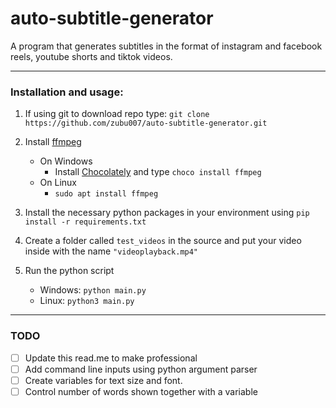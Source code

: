 #     auto-subtitle-generator
A program that generates subtitles in the format of instagram and facebook reels, youtube shorts and tiktok videos.
*** 
### Installation and usage:
1. If using git to download repo type: `git clone https://github.com/zubu007/auto-subtitle-generator.git` 
2. Install [ffmpeg](https://ffmpeg.org)
   * On Windows
     * Install [Chocolately](https://chocolatey.org/install) and type `choco install ffmpeg` 
   * On Linux
     * `sudo apt install ffmpeg`
       
3. Install the necessary python packages in your environment using `pip install -r requirements.txt`
4. Create a folder called `test_videos` in the source and put your video inside with the name `"videoplayback.mp4"` 
5. Run the python script
   * Windows:  `python main.py`
   * Linux:  `python3 main.py`

*** 

### TODO
- [ ] Update this read.me to make professional
- [ ] Add command line inputs using python argument parser
- [ ] Create variables for text size and font.
- [ ] Control number of words shown together with a variable
